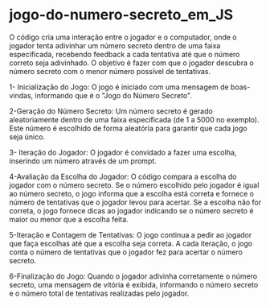 # jogo-do-numero-secreto_em_JS
O código cria uma interação entre o jogador e o computador, onde o jogador tenta adivinhar um número secreto dentro de uma faixa especificada, recebendo feedback a cada tentativa até que o número correto seja adivinhado. O objetivo é fazer com que o jogador descubra o número secreto com o menor número possível de tentativas.


1- Inicialização do Jogo:
O jogo é iniciado com uma mensagem de boas-vindas, informando que é o "Jogo do Número Secreto".

2-Geração do Número Secreto:
Um número secreto é gerado aleatoriamente dentro de uma faixa especificada (de 1 a 5000 no exemplo). Este número é escolhido de forma aleatória para garantir que cada jogo seja único.

3- Iteração do Jogador:
O jogador é convidado a fazer uma escolha, inserindo um número através de um prompt.

4-Avaliação da Escolha do Jogador:
O código compara a escolha do jogador com o número secreto.
Se o número escolhido pelo jogador é igual ao número secreto, o jogo informa que a escolha está correta e fornece o número de tentativas que o jogador levou para acertar.
Se a escolha não for correta, o jogo fornece dicas ao jogador indicando se o número secreto é maior ou menor que a escolha feita.

5-Iteração e Contagem de Tentativas:
O jogo continua a pedir ao jogador que faça escolhas até que a escolha seja correta.
A cada iteração, o jogo conta o número de tentativas que o jogador fez para acertar o número secreto.

6-Finalização do Jogo:
Quando o jogador adivinha corretamente o número secreto, uma mensagem de vitória é exibida, informando o número secreto e o número total de tentativas realizadas pelo jogador.
